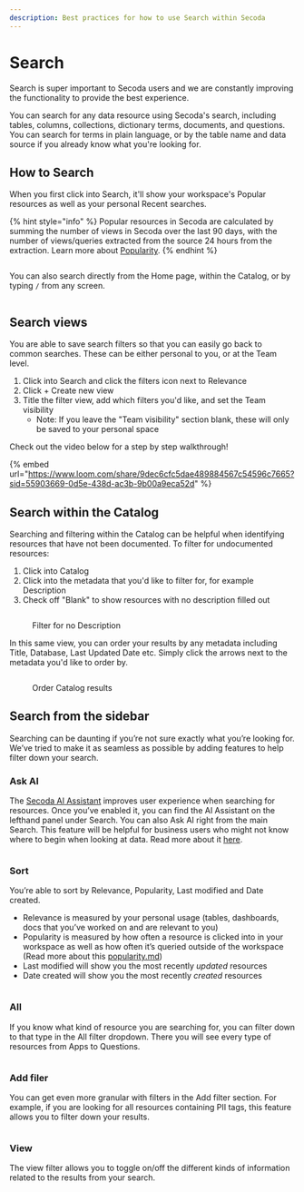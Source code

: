 ```yaml
---
description: Best practices for how to use Search within Secoda
---
```


# Search

Search is super important to Secoda users and we are constantly improving the functionality to provide the best experience.

You can search for any data resource using Secoda's search, including tables, columns, collections, dictionary terms, documents, and questions. You can search for terms in plain language, or by the table name and data source if you already know what you're looking for.

## How to Search

When you first click into Search, it'll show your workspace's Popular resources as well as your personal Recent searches.

{% hint style="info" %}
Popular resources in Secoda are calculated by summing the number of views in Secoda over the last 90 days, with the number of views/queries extracted from the source 24 hours from the extraction. Learn more about [Popularity](popularity.md).
{% endhint %}

<figure><img src="https://secoda-public-media-assets.s3.amazonaws.com/904494a7-2d27-46b1-b403-1218e763ec72.gif" alt=""><figcaption></figcaption></figure>

You can also search directly from the Home page, within the Catalog, or by typing `/` from any screen.

<figure><img src="https://secoda-public-media-assets.s3.amazonaws.com/a261d8b4-6b8e-464f-bebb-32ceb6eb9bc2.png" alt=""><figcaption></figcaption></figure>

## Search views

You are able to save search filters so that you can easily go back to common searches. These can be either personal to you, or at the Team level.

1. Click into Search and click the filters icon next to Relevance
2. Click + Create new view
3. Title the filter view, add which filters you'd like, and set the Team visibility
   * Note: If you leave the "Team visibility" section blank, these will only be saved to your personal space

Check out the video below for a step by step walkthrough!

{% embed url="https://www.loom.com/share/9dec6cfc5dae489884567c54596c7665?sid=55903669-0d5e-438d-ac3b-9b00a9eca52d" %}

## Search within the Catalog

Searching and filtering within the Catalog can be helpful when identifying resources that have not been documented. To filter for undocumented resources:

1. Click into Catalog
2. Click into the metadata that you'd like to filter for, for example Description
3. Check off "Blank" to show resources with no description filled out

<figure><img src="https://secoda-public-media-assets.s3.amazonaws.com/46a60d90-5cc3-4840-84dd-ac03cb1d59df.gif" alt=""><figcaption><p>Filter for no Description</p></figcaption></figure>

In this same view, you can order your results by any metadata including Title, Database, Last Updated Date etc. Simply click the arrows next to the metadata you'd like to order by.

<figure><img src="https://secoda-public-media-assets.s3.amazonaws.com/e0647d4a-9d6e-4d7d-a58d-5433878f6208.gif" alt=""><figcaption><p>Order Catalog results</p></figcaption></figure>

## Search from the sidebar

Searching can be daunting if you’re not sure exactly what you’re looking for. We’ve tried to make it as seamless as possible by adding features to help filter down your search.

### Ask AI

The [Secoda AI](https://www.secoda.co/blog/transforming-data-discovery-using-secoda-ai)[ Assistant](ai-assistant/) improves user experience when searching for resources. Once you’ve enabled it, you can find the AI Assistant on the lefthand panel under Search. You can also Ask AI right from the main Search. This feature will be helpful for business users who might not know where to begin when looking at data. Read more about it [here](https://docs.secoda.co/features/ai-assistant).

<figure><img src="https://secoda-public-media-assets.s3.amazonaws.com/877412ec-091c-458a-bf63-c5ea7b1c5c5d.gif" alt=""><figcaption></figcaption></figure>

### Sort

You’re able to sort by Relevance, Popularity, Last modified and Date created.

* Relevance is measured by your personal usage (tables, dashboards, docs that you’ve worked on and are relevant to you)
* Popularity is measured by how often a resource is clicked into in your workspace as well as how often it’s queried outside of the workspace (Read more about this [popularity.md](popularity.md "mention"))
* Last modified will show you the most recently _updated_ resources
* Date created will show you the most recently _created_ resources

<div align="center">

<figure><img src="https://secoda-public-media-assets.s3.amazonaws.com/1cc2981a-a1a2-4a67-abf5-8df85caa5039.png" alt=""><figcaption></figcaption></figure>

</div>

### All

If you know what kind of resource you are searching for, you can filter down to that type in the All filter dropdown. There you will see every type of resources from Apps to Questions.

<figure><img src="https://secoda-public-media-assets.s3.amazonaws.com/Screenshot%202023-05-02%20at%205.00.40%20PM.png" alt=""><figcaption></figcaption></figure>

### Add filer

You can get even more granular with filters in the Add filter section. For example, if you are looking for all resources containing PII tags, this feature allows you to filter down your results.

<figure><img src="https://secoda-public-media-assets.s3.amazonaws.com/c8f1519a-12f7-4856-98a8-4dc11b8dc745.png" alt=""><figcaption></figcaption></figure>

### View

The view filter allows you to toggle on/off the different kinds of information related to the results from your search.

<figure><img src="https://secoda-public-media-assets.s3.amazonaws.com/759e542f-10a8-49b1-b048-77ee43965c8a.png" alt=""><figcaption></figcaption></figure>
